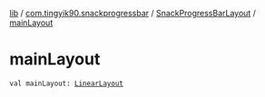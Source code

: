[lib](../../index.md) / [com.tingyik90.snackprogressbar](../index.md) / [SnackProgressBarLayout](index.md) / [mainLayout](./main-layout.md)

# mainLayout

`val mainLayout: `[`LinearLayout`](https://developer.android.com/reference/android/widget/LinearLayout.html)